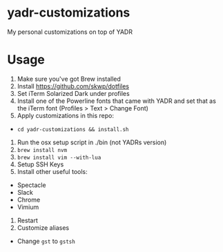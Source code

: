 # yadr-customizations
My personal customizations on top of YADR

# Usage
1. Make sure you've got Brew installed
1. Install https://github.com/skwp/dotfiles
1. Set iTerm Solarized Dark under profiles
1. Install one of the Powerline fonts that came with YADR and set that as the iTerm font (Profiles > Text > Change Font)
1. Apply customizations in this repo:
  - `cd yadr-customizations && install.sh`
1. Run the osx setup script in ./bin (not YADRs version)
1. `brew install nvm`
1. `brew install vim --with-lua`
1. Setup SSH Keys
1. Install other useful tools:
  - Spectacle
  - Slack
  - Chrome
  - Vimium
1. Restart
1. Customize aliases
  - Change `gst` to `gstsh`
